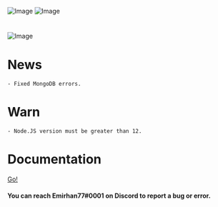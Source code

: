 ![Image](https://img.shields.io/npm/v/erax.db?color=%2351F9C0&label=erax.db)
![Image](https://img.shields.io/npm/dt/erax.db.svg?color=%2351FC0&maxAge=3600)

#

![Image](https://nodei.co/npm/erax.db.png?downloads=true&downloadRank=true&stars=true)

# News

```npm
- Fixed MongoDB errors.
```

# Warn

```npm
- Node.JS version must be greater than 12.
```

# Documentation
<a href="https://eraxdb.js.org/documentation/">Go!</a>

#### You can reach Emirhan77#0001 on Discord to report a bug or error.
